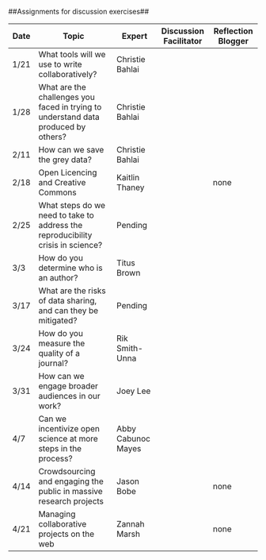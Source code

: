 ##Assignments for discussion exercises##

Date | Topic | Expert | Discussion Facilitator | Reflection Blogger
----|-----|----|-----|------
1/21|What tools will we use to write collaboratively? | Christie Bahlai | |
1/28|What are the challenges you faced in trying to understand data produced by others?|Christie Bahlai| |
2/11|How can we save the grey data?| Christie Bahlai | |
2/18|Open Licencing and Creative Commons| Kaitlin Thaney | |none
2/25|What steps do we need to take to address the reproducibility crisis in science? | Pending | |
3/3| How do you determine who is an author?|Titus Brown | |
3/17|What are the risks of data sharing, and can they be mitigated? |Pending | |
3/24|How do you measure the quality of a journal? |Rik Smith-Unna | |
3/31|How can we engage broader audiences in our work? |Joey Lee | |
4/7|Can we incentivize open science at more steps in the process? | Abby Cabunoc Mayes | |
4/14|Crowdsourcing and engaging the public in massive research projects | Jason Bobe | | none
4/21| Managing collaborative projects on the web| Zannah Marsh | |none
